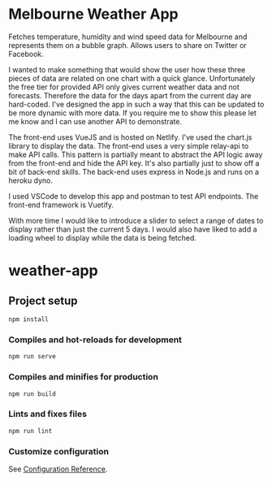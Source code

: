 Melbourne Weather App
======================

Fetches temperature, humidity and wind speed data for Melbourne and represents them on a bubble graph. Allows users to share on Twitter or Facebook.

I wanted to make something that would show the user how these three pieces of data are related on one chart with a quick glance. Unfortunately the free tier for provided API only gives current weather data and not forecasts. Therefore the data for the days apart from the current day are hard-coded. I've designed the app in such a way that this can be updated to be more dynamic with more data. If you require me to show this please let me know and I can use another API to demonstrate.

The front-end uses VueJS and is hosted on Netlify. I've used the chart.js library to display the data. The front-end uses a very simple relay-api to make API calls. This pattern is partially meant to abstract the API logic away from the front-end and hide the API key. It's also partially just to show off a bit of back-end skills. The back-end uses express in Node.js and runs on a heroku dyno.

I used VSCode to develop this app and postman to test API endpoints. The front-end framework is Vuetify.

With more time I would like to introduce a slider to select a range of dates to display rather than just the current 5 days. I would also have liked to add a loading wheel to display while the data is being fetched.


# weather-app

## Project setup
```
npm install
```

### Compiles and hot-reloads for development
```
npm run serve
```

### Compiles and minifies for production
```
npm run build
```

### Lints and fixes files
```
npm run lint
```

### Customize configuration
See [Configuration Reference](https://cli.vuejs.org/config/).

